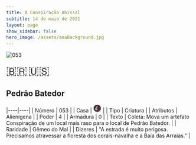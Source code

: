 ```yaml
---
title: A Conspiração Abissal
subtitle: 14 de maio de 2021
layout: page
show_sidebar: false
hero_image: /assets/aoaBackground.jpg
---
```


![053](https://cards-keyforge.s3.eu-north-1.amazonaws.com/media/pt/tac/053.png)

<span title="Português" style="font-size: 32px;cursor: pointer;" onclick="javascript:document.querySelector('img[alt=\'053\']').src=document.querySelector('img[alt=\'053\']').src.replace(/media\/[^/]+/, 'media/pt')">🇧🇷</span>
<span title="English" style="font-size: 32px;cursor: pointer;" onclick="javascript:document.querySelector('img[alt=\'053\']').src=document.querySelector('img[alt=\'053\']').src.replace(/media\/[^/]+/, 'media/en')">🇺🇸</span>

## Pedrão Batedor

|----|----|
| Número | 053 |
| Casa | ![Conspiracy](https://raw.githubusercontent.com/cardsofkeyforge/cardsofkeyforge.github.io/master/tac/conspiracy.png "Conspiração") |
| Tipo | Criatura |
| Atributos | Alienígena |
| Poder | 4 |
| Armadura | 0 |
| Texto | Coleta: Mova um artefato Conspiração  de um local mais raso para o local de  Pedrão Batedor. |
| Raridade | Gêmeo do Mal |
| Dizeres | "A estrada é muito perigosa. Precisamos atravessar  a floresta dos corais-navalha e a Baía das Arraias." |
